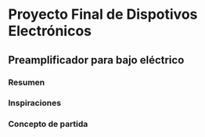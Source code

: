 # Proyecto Final de Dispotivos Electrónicos

## Preamplificador para bajo eléctrico

### Resumen

### Inspiraciones

### Concepto de partida
